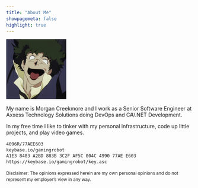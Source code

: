 ```yaml
---
title: "About Me"
showpagemeta: false
highlight: true
---
```

![Profile](/img/about/profile_small.png)

My name is Morgan Creekmore and I work as a Senior Software Engineer at Axxess Technology Solutions doing DevOps and C#/.NET Development.

In my free time I like to tinker with my personal infrastructure, code up little projects, and play video games.

```
4096R/77AEE603
keybase.io/gamingrobot
A1E3 8483 A2BD 883B 3C2F AF5C 004C 4990 77AE E603
https://keybase.io/gamingrobot/key.asc
```

<small>Disclaimer: The opinions expressed herein are my own personal opinions and do not represent my employer’s view in any way.</small>